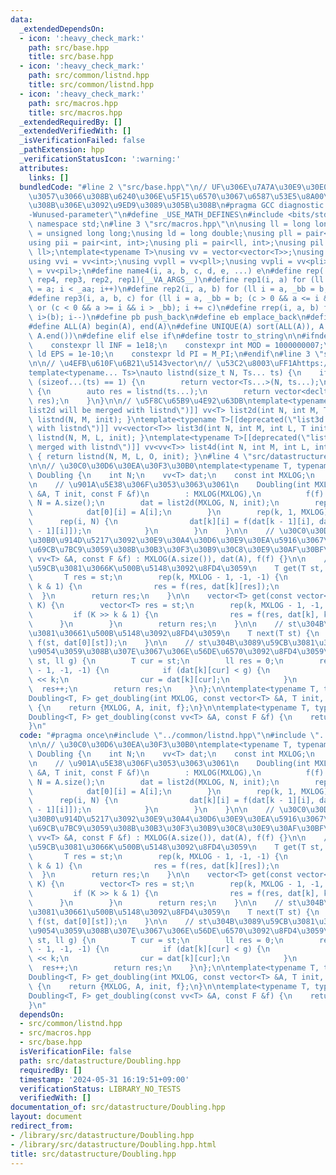 ```yaml
---
data:
  _extendedDependsOn:
  - icon: ':heavy_check_mark:'
    path: src/base.hpp
    title: src/base.hpp
  - icon: ':heavy_check_mark:'
    path: src/common/listnd.hpp
    title: src/common/listnd.hpp
  - icon: ':heavy_check_mark:'
    path: src/macros.hpp
    title: src/macros.hpp
  _extendedRequiredBy: []
  _extendedVerifiedWith: []
  _isVerificationFailed: false
  _pathExtension: hpp
  _verificationStatusIcon: ':warning:'
  attributes:
    links: []
  bundledCode: "#line 2 \"src/base.hpp\"\n// UF\u306E\u7A7A\u30E9\u30E0\u30C0\u6E21\
    \u3057\u3066\u308B\u6240\u306E\u5F15\u6570\u3067\u6587\u53E5\u8A00\u308F\u308C\
    \u308B\u306E\u3092\u9ED9\u3089\u305B\u308B\n#pragma GCC diagnostic ignored \"\
    -Wunused-parameter\"\n#define _USE_MATH_DEFINES\n#include <bits/stdc++.h>\nusing\
    \ namespace std;\n#line 3 \"src/macros.hpp\"\n\nusing ll = long long;\nusing ull\
    \ = unsigned long long;\nusing ld = long double;\nusing pll = pair<ll, ll>;\n\
    using pii = pair<int, int>;\nusing pli = pair<ll, int>;\nusing pil = pair<int,\
    \ ll>;\ntemplate<typename T>\nusing vv = vector<vector<T>>;\nusing vvl = vv<ll>;\n\
    using vvi = vv<int>;\nusing vvpll = vv<pll>;\nusing vvpli = vv<pli>;\nusing vvpil\
    \ = vv<pil>;\n#define name4(i, a, b, c, d, e, ...) e\n#define rep(...) name4(__VA_ARGS__,\
    \ rep4, rep3, rep2, rep1)(__VA_ARGS__)\n#define rep1(i, a) for (ll i = 0, _aa\
    \ = a; i < _aa; i++)\n#define rep2(i, a, b) for (ll i = a, _bb = b; i < _bb; i++)\n\
    #define rep3(i, a, b, c) for (ll i = a, _bb = b; (c > 0 && a <= i && i < _bb)\
    \ or (c < 0 && a >= i && i > _bb); i += c)\n#define rrep(i, a, b) for (ll i=(a);\
    \ i>(b); i--)\n#define pb push_back\n#define eb emplace_back\n#define mkp make_pair\n\
    #define ALL(A) begin(A), end(A)\n#define UNIQUE(A) sort(ALL(A)), A.erase(unique(ALL(A)),\
    \ A.end())\n#define elif else if\n#define tostr to_string\n\n#ifndef CONSTANTS\n\
    \    constexpr ll INF = 1e18;\n    constexpr int MOD = 1000000007;\n    constexpr\
    \ ld EPS = 1e-10;\n    constexpr ld PI = M_PI;\n#endif\n#line 3 \"src/common/listnd.hpp\"\
    \n\n// \u4EFB\u610F\u6B21\u5143vector\n// \u53C2\u8003\uFF1Ahttps://luzhiled1333.github.io/comp-library/src/cpp-template/header/make-vector.hpp\n\
    template<typename... Ts>\nauto listnd(size_t N, Ts... ts) {\n    if constexpr\
    \ (sizeof...(ts) == 1) {\n        return vector<Ts...>(N, ts...);\n    } else\
    \ {\n        auto res = listnd(ts...);\n        return vector<decltype(res)>(N,\
    \ res);\n    }\n}\n\n// \u5F8C\u65B9\u4E92\u63DB\ntemplate<typename T>[[deprecated(\"\
    list2d will be merged with listnd\")]] vv<T> list2d(int N, int M, T init) { return\
    \ listnd(N, M, init); }\ntemplate<typename T>[[deprecated(\"list3d will be merged\
    \ with listnd\")]] vv<vector<T>> list3d(int N, int M, int L, T init) { return\
    \ listnd(N, M, L, init); }\ntemplate<typename T>[[deprecated(\"list4d will be\
    \ merged with listnd\")]] vv<vv<T>> list4d(int N, int M, int L, int O, T init)\
    \ { return listnd(N, M, L, O, init); }\n#line 4 \"src/datastructure/Doubling.hpp\"\
    \n\n// \u30C0\u30D6\u30EA\u30F3\u30B0\ntemplate<typename T, typename F>\nstruct\
    \ Doubling {\n    int N;\n    vv<T> dat;\n    const int MXLOG;\n    const F f;\n\
    \n    // \u901A\u5E38\u306F\u3053\u3063\u3061\n    Doubling(int MXLOG, const vector<T>\
    \ &A, T init, const F &f)\n        : MXLOG(MXLOG),\n          f(f) {\n       \
    \ N = A.size();\n        dat = list2d(MXLOG, N, init);\n        rep(i, N) {\n\
    \            dat[0][i] = A[i];\n        }\n        rep(k, 1, MXLOG) {\n      \
    \      rep(i, N) {\n                dat[k][i] = f(dat[k - 1][i], dat[k - 1][dat[k\
    \ - 1][i]]);\n            }\n        }\n    }\n\n    // \u30C0\u30D6\u30EA\u30F3\
    \u30B0\u914D\u5217\u3092\u30E9\u30A4\u30D6\u30E9\u30EA\u5916\u3067\u4E8B\u524D\
    \u69CB\u7BC9\u3059\u308B\u30B3\u30F3\u30B9\u30C8\u30E9\u30AF\u30BF\n    Doubling(const\
    \ vv<T> &A, const F &f) : MXLOG(A.size()), dat(A), f(f) {}\n\n    // st\u304B\u3089\
    \u59CB\u3081\u3066K\u500B\u5148\u3092\u8FD4\u3059\n    T get(T st, ll K) {\n \
    \       T res = st;\n        rep(k, MXLOG - 1, -1, -1) {\n            if (K >>\
    \ k & 1) {\n                res = f(res, dat[k][res]);\n            }\n      \
    \  }\n        return res;\n    }\n\n    vector<T> get(const vector<T> &st, ll\
    \ K) {\n        vector<T> res = st;\n        rep(k, MXLOG - 1, -1, -1) {\n   \
    \         if (K >> k & 1) {\n                res = f(res, dat[k], k);\n      \
    \      }\n        }\n        return res;\n    }\n\n    // st\u304B\u3089\u59CB\
    \u3081\u30661\u500B\u5148\u3092\u8FD4\u3059\n    T next(T st) {\n        return\
    \ f(st, dat[0][st]);\n    }\n\n    // st\u304B\u3089\u59CB\u3081\u3066g\u306B\u5230\
    \u9054\u3059\u308B\u307E\u3067\u306E\u56DE\u6570\u3092\u8FD4\u3059\n    ll times(T\
    \ st, ll g) {\n        T cur = st;\n        ll res = 0;\n        rep(k, MXLOG\
    \ - 1, -1, -1) {\n            if (dat[k][cur] < g) {\n                res += 1LL\
    \ << k;\n                cur = dat[k][cur];\n            }\n        }\n      \
    \  res++;\n        return res;\n    }\n};\n\ntemplate<typename T, typename F>\n\
    Doubling<T, F> get_doubling(int MXLOG, const vector<T> &A, T init, const F &f)\
    \ {\n    return {MXLOG, A, init, f};\n}\n\ntemplate<typename T, typename F>\n\
    Doubling<T, F> get_doubling(const vv<T> &A, const F &f) {\n    return {A, f};\n\
    }\n"
  code: "#pragma once\n#include \"../common/listnd.hpp\"\n#include \"../macros.hpp\"\
    \n\n// \u30C0\u30D6\u30EA\u30F3\u30B0\ntemplate<typename T, typename F>\nstruct\
    \ Doubling {\n    int N;\n    vv<T> dat;\n    const int MXLOG;\n    const F f;\n\
    \n    // \u901A\u5E38\u306F\u3053\u3063\u3061\n    Doubling(int MXLOG, const vector<T>\
    \ &A, T init, const F &f)\n        : MXLOG(MXLOG),\n          f(f) {\n       \
    \ N = A.size();\n        dat = list2d(MXLOG, N, init);\n        rep(i, N) {\n\
    \            dat[0][i] = A[i];\n        }\n        rep(k, 1, MXLOG) {\n      \
    \      rep(i, N) {\n                dat[k][i] = f(dat[k - 1][i], dat[k - 1][dat[k\
    \ - 1][i]]);\n            }\n        }\n    }\n\n    // \u30C0\u30D6\u30EA\u30F3\
    \u30B0\u914D\u5217\u3092\u30E9\u30A4\u30D6\u30E9\u30EA\u5916\u3067\u4E8B\u524D\
    \u69CB\u7BC9\u3059\u308B\u30B3\u30F3\u30B9\u30C8\u30E9\u30AF\u30BF\n    Doubling(const\
    \ vv<T> &A, const F &f) : MXLOG(A.size()), dat(A), f(f) {}\n\n    // st\u304B\u3089\
    \u59CB\u3081\u3066K\u500B\u5148\u3092\u8FD4\u3059\n    T get(T st, ll K) {\n \
    \       T res = st;\n        rep(k, MXLOG - 1, -1, -1) {\n            if (K >>\
    \ k & 1) {\n                res = f(res, dat[k][res]);\n            }\n      \
    \  }\n        return res;\n    }\n\n    vector<T> get(const vector<T> &st, ll\
    \ K) {\n        vector<T> res = st;\n        rep(k, MXLOG - 1, -1, -1) {\n   \
    \         if (K >> k & 1) {\n                res = f(res, dat[k], k);\n      \
    \      }\n        }\n        return res;\n    }\n\n    // st\u304B\u3089\u59CB\
    \u3081\u30661\u500B\u5148\u3092\u8FD4\u3059\n    T next(T st) {\n        return\
    \ f(st, dat[0][st]);\n    }\n\n    // st\u304B\u3089\u59CB\u3081\u3066g\u306B\u5230\
    \u9054\u3059\u308B\u307E\u3067\u306E\u56DE\u6570\u3092\u8FD4\u3059\n    ll times(T\
    \ st, ll g) {\n        T cur = st;\n        ll res = 0;\n        rep(k, MXLOG\
    \ - 1, -1, -1) {\n            if (dat[k][cur] < g) {\n                res += 1LL\
    \ << k;\n                cur = dat[k][cur];\n            }\n        }\n      \
    \  res++;\n        return res;\n    }\n};\n\ntemplate<typename T, typename F>\n\
    Doubling<T, F> get_doubling(int MXLOG, const vector<T> &A, T init, const F &f)\
    \ {\n    return {MXLOG, A, init, f};\n}\n\ntemplate<typename T, typename F>\n\
    Doubling<T, F> get_doubling(const vv<T> &A, const F &f) {\n    return {A, f};\n\
    }\n"
  dependsOn:
  - src/common/listnd.hpp
  - src/macros.hpp
  - src/base.hpp
  isVerificationFile: false
  path: src/datastructure/Doubling.hpp
  requiredBy: []
  timestamp: '2024-05-31 16:19:51+09:00'
  verificationStatus: LIBRARY_NO_TESTS
  verifiedWith: []
documentation_of: src/datastructure/Doubling.hpp
layout: document
redirect_from:
- /library/src/datastructure/Doubling.hpp
- /library/src/datastructure/Doubling.hpp.html
title: src/datastructure/Doubling.hpp
---
```

